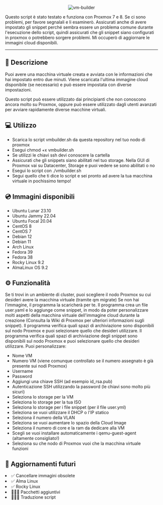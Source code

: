 <div align="center">
  
![vm-builder](https://github.com/MinerAle00/vmbuilder/assets/66887063/8005bd67-1c8c-4d6c-ab51-3ad0da63c311)
</div>

Questo script è stato testato e funziona con Proxmox 7 e 8. Se ci sono problemi, per favore segnalali e li esaminerò. Assicurati anche di avere impostato gli snippet perché sembra essere un problema comune durante l'esecuzione dello script, quindi assicurati che gli snippet siano configurati in proxmox o potrebbero sorgere problemi. Mi occuperò di aggiornare le immagini cloud disponibili.

*****************************

<h2 align="left">📑 Descrizione</h2>

Puoi avere una macchina virtuale creata e avviata con le informazioni che hai impostato entro due minuti. Viene scaricata l'ultima immagine cloud disponibile (se necessario) e può essere impostata con diverse impostazioni.

Questo script può essere utilizzato dai principianti che non conoscono ancora molto su Proxmox, oppure può essere utilizzato dagli utenti avanzati per avviare rapidamente diverse macchine virtuali.

<h2 align="left"> 💻 Utilizzo</h2>
<ul>
  <li>Scarica lo script vmbuilder.sh da questa repository nel tuo nodo di proxmox</li>
  <li>Esegui chmod +x vmbuilder.sh</li>
  <li>Se utilizzi le chiavi ssh devi conoscere la cartella</li>
  <li>Assicurati che gli snippets siano abilitati nel tuo storage. Nella GUI di Proxmox vai su Datacenter, Storage e puoi vedere se sono abilitati o no</li>
  <li>Esegui lo script con ./vmbuilder.sh</li>
  <li>Segui quello che ti dice lo script e sei pronto ad avere la tua macchina virtuale in pochissimo tempo!</li>
</ul>

<h2 align="left"> 💿 Immagini disponibili</h2>
<ul>
  <li>Ubuntu Lunar 23.10</li>
  <li>Ubuntu Jammy 22.04</li>
  <li>Ubuntu Focal 20.04</li>
  <li>CentOS 8</li>
  <li>CentOS 7</li>
  <li>Debian 12</li>
  <li>Debian 11</li>
  <li>Arch Linux</li>
  <li>Fedora 39</li>
  <li>Fedora 38</li>
  <li>Rocky Linux 9.2</li>
  <li>AlmaLinux OS 9.2</li>
</ul>

<h2 align="left">⚙️ Funzionalità</h2>
 Se ti trovi in un ambiente di cluster, puoi scegliere il nodo Proxmox su cui desideri avere la macchina virtuale (tramite qm migrate)
 Se non hai l'immagine, il programma la scaricherà per te.
 Il programma crea un file user.yaml e lo aggiunge come snippet, in modo da poter personalizzare molti aspetti della macchina virtuale dell'immagine cloud durante la creazione (Consulta la Wiki di Proxmox per ulteriori informazioni sugli snippet).
 Il programma verifica quali spazi di archiviazione sono disponibili sul nodo Proxmox e puoi selezionare quello che desideri utilizzare.
 Il programma verifica quali spazi di archiviazione degli snippet sono disponibili sul nodo Proxmox e puoi selezionare quello che desideri utilizzare.
 Puoi personalizzare:
 <ul>
   <li>Nome VM</li>
   <li>Numero VM (viene comunque controllato se il numero assegnato è già presente sui nodi Proxmox)</li>
   <li>Username</li>
   <li>Password</li>
   <li>Aggiungi una chiave SSH (ad esempio id_rsa.pub)</li>
   <li>Autenticazione SSH utilizzando la password (le chiavi sono molto più sicuri)</li>
   <li>Seleziona lo storage per la VM</li>
   <li>Seleziona lo storage per la tua ISO</li>
   <li>Seleziona lo storage per i file snippet (per il file user.yml)</li>
   <li>Seleziona se vuoi utilizzare il DHCP o l'IP statico</li>
   <li>Seleziona il numero della VLAN</li>
   <li>Seleziona se vuoi aumentare lo spazio della Cloud Image</li>
   <li>Seleziona il numero di core e la ram da dedicare alla VM</li>
   <li>Scegli se vuoi installare automaticamente i qemu-guest-agent (altamente consigliato!)</li>
   <li>Seleziona su che nodo di Proxmox vuoi che la macchina virtuale funzioni</li>
</ul>

<h2 align="left">🔮 Aggiornamenti futuri</h2>
    <li>✅ Cancellare immagini obsolete</li>
    <li>✅ Alma Linux</li>
    <li>✅ Rocky Linux</li>
    <li>👨🏻‍💻 Pacchetti aggiuntivi</li>
    <li>👨🏻‍💻 Traduzione script</li>
